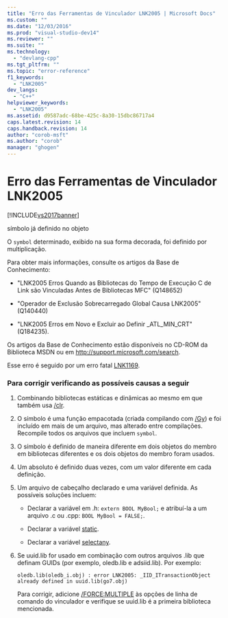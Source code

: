 ```yaml
---
title: "Erro das Ferramentas de Vinculador LNK2005 | Microsoft Docs"
ms.custom: ""
ms.date: "12/03/2016"
ms.prod: "visual-studio-dev14"
ms.reviewer: ""
ms.suite: ""
ms.technology: 
  - "devlang-cpp"
ms.tgt_pltfrm: ""
ms.topic: "error-reference"
f1_keywords: 
  - "LNK2005"
dev_langs: 
  - "C++"
helpviewer_keywords: 
  - "LNK2005"
ms.assetid: d9587adc-68be-425c-8a30-15dbc86717a4
caps.latest.revision: 14
caps.handback.revision: 14
author: "corob-msft"
ms.author: "corob"
manager: "ghogen"
---
```

# Erro das Ferramentas de Vinculador LNK2005
[!INCLUDE[vs2017banner](../../assembler/inline/includes/vs2017banner.md)]

símbolo já definido no objeto  
  
 O `symbol` determinado, exibido na sua forma decorada, foi definido por multiplicação.  
  
 Para obter mais informações, consulte os artigos da Base de Conhecimento:  
  
-   "LNK2005 Erros Quando as Bibliotecas do Tempo de Execução C de Link são Vinculadas Antes de Bibliotecas MFC" \(Q148652\)  
  
-   "Operador de Exclusão Sobrecarregado Global Causa LNK2005" \(Q140440\)  
  
-   "LNK2005 Erros em Novo e Excluir ao Definir \_ATL\_MIN\_CRT" \(Q184235\).  
  
 Os artigos da Base de Conhecimento estão disponíveis no CD\-ROM da Biblioteca MSDN ou em [http:\/\/support.microsoft.com\/search](http://support.microsoft.com/search).  
  
 Esse erro é seguido por um erro fatal [LNK1169](../Topic/Linker%20Tools%20Error%20LNK1169.md).  
  
### Para corrigir verificando as possíveis causas a seguir  
  
1.  Combinando bibliotecas estáticas e dinâmicas ao mesmo em que também usa [\/clr](../../build/reference/clr-common-language-runtime-compilation.md).  
  
2.  O símbolo é uma função empacotada \(criada compilando com [\/Gy](../../build/reference/gy-enable-function-level-linking.md)\) e foi incluído em mais de um arquivo, mas alterado entre compilações.  Recompile todos os arquivos que incluem `symbol`.  
  
3.  O símbolo é definido de maneira diferente em dois objetos do membro em bibliotecas diferentes e os dois objetos do membro foram usados.  
  
4.  Um absoluto é definido duas vezes, com um valor diferente em cada definição.  
  
5.  Um arquivo de cabeçalho declarado e uma variável definida.  As possíveis soluções incluem:  
  
    -   Declarar a variável em .h: `extern BOOL MyBool;` e atribuí\-la a um arquivo .c ou .cpp: `BOOL MyBool = FALSE;`.  
  
    -   Declarar a variável [static](../../misc/static-cpp.md).  
  
    -   Declarar a variável [selectany](../../cpp/selectany.md).  
  
6.  Se uuid.lib for usado em combinação com outros arquivos .lib que definam GUIDs \(por exemplo, oledb.lib e adsiid.lib\).  Por exemplo:  
  
    ```  
    oledb.lib(oledb_i.obj) : error LNK2005: _IID_ITransactionObject  
    already defined in uuid.lib(go7.obj)  
    ```  
  
     Para corrigir, adicione [\/FORCE:MULTIPLE](../../build/reference/force-force-file-output.md) às opções de linha de comando do vinculador e verifique se uuid.lib é a primeira biblioteca mencionada.